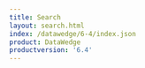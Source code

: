 ```yaml
---
title: Search
layout: search.html
index: /datawedge/6-4/index.json
product: DataWedge
productversion: '6.4'
---
```













